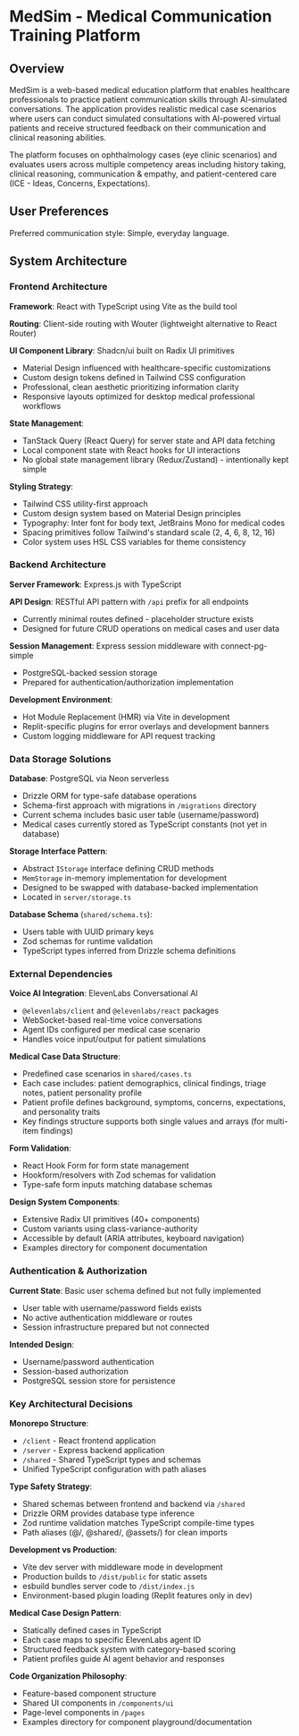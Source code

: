 # MedSim - Medical Communication Training Platform

## Overview

MedSim is a web-based medical education platform that enables healthcare professionals to practice patient communication skills through AI-simulated conversations. The application provides realistic medical case scenarios where users can conduct simulated consultations with AI-powered virtual patients and receive structured feedback on their communication and clinical reasoning abilities.

The platform focuses on ophthalmology cases (eye clinic scenarios) and evaluates users across multiple competency areas including history taking, clinical reasoning, communication & empathy, and patient-centered care (ICE - Ideas, Concerns, Expectations).

## User Preferences

Preferred communication style: Simple, everyday language.

## System Architecture

### Frontend Architecture

**Framework**: React with TypeScript using Vite as the build tool

**Routing**: Client-side routing with Wouter (lightweight alternative to React Router)

**UI Component Library**: Shadcn/ui built on Radix UI primitives
- Material Design influenced with healthcare-specific customizations
- Custom design tokens defined in Tailwind CSS configuration
- Professional, clean aesthetic prioritizing information clarity
- Responsive layouts optimized for desktop medical professional workflows

**State Management**:
- TanStack Query (React Query) for server state and API data fetching
- Local component state with React hooks for UI interactions
- No global state management library (Redux/Zustand) - intentionally kept simple

**Styling Strategy**:
- Tailwind CSS utility-first approach
- Custom design system based on Material Design principles
- Typography: Inter font for body text, JetBrains Mono for medical codes
- Spacing primitives follow Tailwind's standard scale (2, 4, 6, 8, 12, 16)
- Color system uses HSL CSS variables for theme consistency

### Backend Architecture

**Server Framework**: Express.js with TypeScript

**API Design**: RESTful API pattern with `/api` prefix for all endpoints
- Currently minimal routes defined - placeholder structure exists
- Designed for future CRUD operations on medical cases and user data

**Session Management**: Express session middleware with connect-pg-simple
- PostgreSQL-backed session storage
- Prepared for authentication/authorization implementation

**Development Environment**:
- Hot Module Replacement (HMR) via Vite in development
- Replit-specific plugins for error overlays and development banners
- Custom logging middleware for API request tracking

### Data Storage Solutions

**Database**: PostgreSQL via Neon serverless
- Drizzle ORM for type-safe database operations
- Schema-first approach with migrations in `/migrations` directory
- Current schema includes basic user table (username/password)
- Medical cases currently stored as TypeScript constants (not yet in database)

**Storage Interface Pattern**:
- Abstract `IStorage` interface defining CRUD methods
- `MemStorage` in-memory implementation for development
- Designed to be swapped with database-backed implementation
- Located in `server/storage.ts`

**Database Schema** (`shared/schema.ts`):
- Users table with UUID primary keys
- Zod schemas for runtime validation
- TypeScript types inferred from Drizzle schema definitions

### External Dependencies

**Voice AI Integration**: ElevenLabs Conversational AI
- `@elevenlabs/client` and `@elevenlabs/react` packages
- WebSocket-based real-time voice conversations
- Agent IDs configured per medical case scenario
- Handles voice input/output for patient simulations

**Medical Case Data Structure**:
- Predefined case scenarios in `shared/cases.ts`
- Each case includes: patient demographics, clinical findings, triage notes, patient personality profile
- Patient profile defines background, symptoms, concerns, expectations, and personality traits
- Key findings structure supports both single values and arrays (for multi-item findings)

**Form Validation**: 
- React Hook Form for form state management
- Hookform/resolvers with Zod schemas for validation
- Type-safe form inputs matching database schemas

**Design System Components**:
- Extensive Radix UI primitives (40+ components)
- Custom variants using class-variance-authority
- Accessible by default (ARIA attributes, keyboard navigation)
- Examples directory for component documentation

### Authentication & Authorization

**Current State**: Basic user schema defined but not fully implemented
- User table with username/password fields exists
- No active authentication middleware or routes
- Session infrastructure prepared but not connected

**Intended Design**:
- Username/password authentication
- Session-based authorization
- PostgreSQL session store for persistence

### Key Architectural Decisions

**Monorepo Structure**:
- `/client` - React frontend application
- `/server` - Express backend application  
- `/shared` - Shared TypeScript types and schemas
- Unified TypeScript configuration with path aliases

**Type Safety Strategy**:
- Shared schemas between frontend and backend via `/shared`
- Drizzle ORM provides database type inference
- Zod runtime validation matches TypeScript compile-time types
- Path aliases (@/, @shared/, @assets/) for clean imports

**Development vs Production**:
- Vite dev server with middleware mode in development
- Production builds to `/dist/public` for static assets
- esbuild bundles server code to `/dist/index.js`
- Environment-based plugin loading (Replit features only in dev)

**Medical Case Design Pattern**:
- Statically defined cases in TypeScript
- Each case maps to specific ElevenLabs agent ID
- Structured feedback system with category-based scoring
- Patient profiles guide AI agent behavior and responses

**Code Organization Philosophy**:
- Feature-based component structure
- Shared UI components in `/components/ui`
- Page-level components in `/pages`
- Examples directory for component playground/documentation